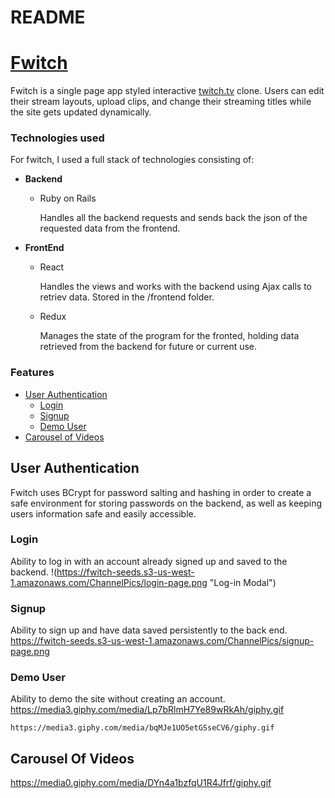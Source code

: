 # README

# [Fwitch](https://fwitch.herokuapp.com/#/) 
Fwitch is a single page app styled interactive [twitch.tv](twitch.tv) clone. 
Users can edit their stream layouts, upload clips, and change their streaming titles while the site gets updated dynamically.

### Technologies used
For fwitch, I used a full stack of technologies consisting of:
* **Backend**
  * Ruby on Rails
  
     Handles all the backend requests and sends back the json of the requested data from the frontend.
* **FrontEnd**
  * React 
      
     Handles the views and works with the backend using Ajax calls to retriev data. Stored in the /frontend folder.
  * Redux
    
    Manages the state of the program for the fronted, holding data retrieved from the backend for future or current use.

### Features
* [User Authentication](https://github.com/AlexArchibeque/Fwitch#user-authentication)
    * [Login](https://github.com/AlexArchibeque/Fwitch#login)
    * [Signup](https://github.com/AlexArchibeque/Fwitch#signup)
    * [Demo User](https://github.com/AlexArchibeque/Fwitch#demo-user)
* [Carousel of Videos](https://github.com/AlexArchibeque/Fwitch#carousel-of-videos)

## User Authentication

Fwitch uses BCrypt for password salting and hashing in order to create a safe environment for storing passwords on the backend, as well as keeping users information safe and easily accessible.

### Login
Ability to log in with an account already signed up and saved to the backend.
    !(https://fwitch-seeds.s3-us-west-1.amazonaws.com/ChannelPics/login-page.png "Log-in Modal")
### Signup
Ability to sign up and have data saved persistently to the back end.
    https://fwitch-seeds.s3-us-west-1.amazonaws.com/ChannelPics/signup-page.png
### Demo User
Ability to demo the site without creating an account.
    https://media3.giphy.com/media/Lp7bRlmH7Ye89wRkAh/giphy.gif

    https://media3.giphy.com/media/bqMJe1UO5etGSseCV6/giphy.gif

## Carousel Of Videos

https://media0.giphy.com/media/DYn4a1bzfqU1R4Jfrf/giphy.gif
